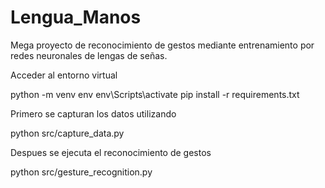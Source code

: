 # Lengua_Manos
Mega proyecto de reconocimiento de gestos mediante entrenamiento por redes neuronales de lengas de señas.

Acceder al entorno virtual

python -m venv env
env\Scripts\activate
pip install -r requirements.txt

Primero se capturan los datos utilizando

python src/capture_data.py

Despues se ejecuta el reconocimiento de gestos

python src/gesture_recognition.py
